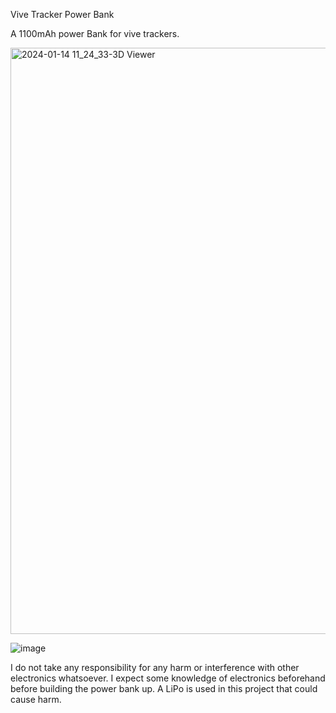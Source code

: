 Vive Tracker Power Bank

A 1100mAh power Bank for vive trackers. 

<img width="938" alt="2024-01-14 11_24_33-3D Viewer" src="https://github.com/NepToasty/Vive_Tracker_Power_Bank/assets/103216308/5be0f7a8-ec1f-4c30-80ea-a99404d33389">

![image](https://github.com/NepToasty/Vive_Tracker_Power_Bank/assets/103216308/1c98f8a5-0d63-4da0-b744-fb296327db00)

I do not take any responsibility for any harm or interference with other electronics whatsoever.
I expect some knowledge of electronics beforehand before building the power bank up.
A LiPo is used in this project that could cause harm.
